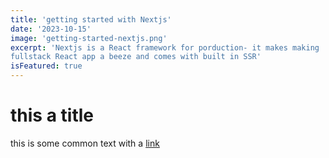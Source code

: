 ```yaml
---
title: 'getting started with Nextjs'
date: '2023-10-15'
image: 'getting-started-nextjs.png'
excerpt: 'Nextjs is a React framework for porduction- it makes making 
fullstack React app a beeze and comes with built in SSR'
isFeatured: true
---
```


# this a title

this is some common text with a [link](https://google.com)



<!-- slug ko samjhna hai. -->